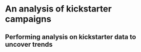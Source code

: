 # An analysis of kickstarter campaigns
Performing analysis on kickstarter data to uncover trends
---
